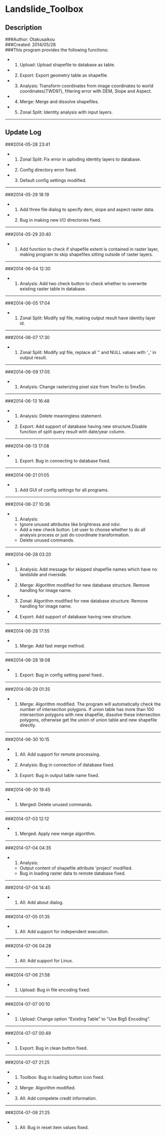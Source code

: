 Landslide_Toolbox
==========

Description
----------
###Author: Otakusaikou  
###Created: 2014/05/28  
###This program provides the following functions:  
+ 1.  Upload: Upload shapefile to database as table.  
+ 2.  Export: Export geometry table as shapefile.  
+ 3.  Analysis: Transform coordinates from image coordinates to world     coordinates(TWD97), filtering error with DEM, Slope and Aspect.  
+ 4.  Merge: Merge and dissolve shapefiles.  
+ 5.  Zonal Split: Identity analysis with input layers.  

***
Update Log
----------
###2014-05-28 23:41
+ 1.  Zonal Split: Fix error in uploding identity layers to database.  
+ 2.  Config directory error fixed.  
+ 3.  Default config settings modified.  

*** 
###2014-05-29 18:19
+ 1.  Add three file dialog to specify dem, slope and aspect raster data.
+ 2.  Bug in making new I/O directories fixed.

***
###2014-05-29 20:40
+ 1.  Add function to check if shapefile extent is contained in raster layer, making program to skip shapefiles sitting outside of raster layers.

***
###2014-06-04 12:30
+ 1.  Analysis: Add two check button to check whether to overwrite existing raster table in database.   

***
###2014-06-05 17:04
+ 1.  Zonal Split: Modify sql file, making output result have identity layer id.  

***
###2014-06-07 17:30
+ 1.  Zonal Split: Modify sql file, replace all '<NONE>' and NULL values with '_' in output result.  

***
###2014-06-09 17:05
+ 1.  Analysis: Change rasterizing pixel size from 1mx1m to 5mx5m.  

***
###2014-06-13 16:48
+ 1.  Analysis: Delete meaningless statement.  
+ 2.  Export: Add support of database having new structure.Disable function of split query result with date/year column.  

***
###2014-06-13 17:08
+ 1.  Export: Bug in connecting to database fixed.  

***
###2014-06-21 01:05
+ 1.  Add GUI of config settings for all programs.  

***
###2014-06-27 10:36
+ 1.  Analysis:
  + Ignore unused attributes like brightness and ndvi.  
  + Add a new check button. Let user to choose whether to do all analysis process or just do coordinate transformation.  
  + Delete unused commands.  

***
###2014-06-28 03:20
+ 1.  Analysis: Add message for skipped shapefile names which have no landslide and riverside.  
+ 2.  Merge: Algorithm modified for new database structure. Remove handling for image name.  
+ 3.  Zonal: Algorithm modified for new database structure. Remove handling for image name.  
+ 4.  Export: Add support of database having new structure.  

***
###2014-06-28 17:55
+ 1.  Merge: Add fast merge method.  

***
###2014-06-28 18:08
+ 1.  Export: Bug in config setting panel fixed..  

***
###2014-06-29 01:35
+ 1.  Merge: Algorithm modified. The program will automatically check the number of intersection polygons. If union table has more than 100 intersection polygons with new shapefile, dissolve these intersection polygons, otherwise get the union of union table and new shapefile directly.  

***
###2014-06-30 10:15
+ 1.  All: Add support for remote processing.  
+ 2.  Analysis: Bug in connection of database fixed.  
+ 3.  Export: Bug in output table name fixed.  

***
###2014-06-30 19:45
+ 1.  Merged: Delete unused commands.  

***
###2014-07-03 12:12
+ 1.  Merged: Apply new merge algorithm.

***
###2014-07-04 04:35
+ 1.  Analysis:   
  + Output content of shapefile attribute 'project' modified.   
  + Bug in loading raster data to remote database fixed.  

***
###2014-07-04 14:45
+ 1.  All: Add about dialog.  

***
###2014-07-05 01:35
+ 1.  All: Add support for independent execution.

***
###2014-07-06 04:28
+ 1.  All: Add support for Linux.

***
###2014-07-06 21:58
+ 1.  Upload: Bug in file encoding fixed.

***
###2014-07-07 00:10
+ 1.  Upload: Change option "Existing Table" to "Use Big5 Encoding".

***
###2014-07-07 00:49
+ 1.  Export: Bug in clean button fixed.

***
###2014-07-07 21:25
+ 1.  Toolbox: Bug in loading button icon fixed.
+ 2.  Merge: Algorithm modified. 
+ 3.  All: Add compelete credit information.

***
###2014-07-08 21:25
+ 1.  All: Bug in reset item values fixed.
